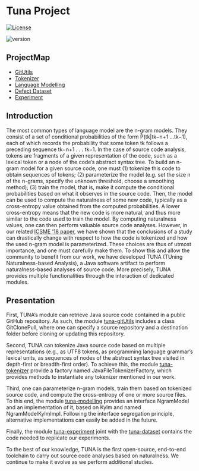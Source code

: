 # Tuna Project

[![License](https://img.shields.io/badge/License-Apache%202.0-blue.svg)](https://opensource.org/licenses/Apache-2.0)

![version](https://img.shields.io/badge/tuna-1.0-green.svg)

## ProjectMap

* [GitUtils](docs/gitUtils.md)
* [Tokenizer](docs/tokenizer.md)
* [Language Modelling](docs/languagemodelling.md)
* [Defect Dataset](docs/dataset.md)
* [Experiment](docs/experiment.md)

## Introduction

The most common types of language model are the n-gram models. They consist of a set of conditional probabilities of the form P(tk|tk−n+1 ...tk−1), each of which records the probability that some token tk follows a preceding sequence tk−n+1 . . . tk−1. 
In the case of source code analysis, tokens are fragments of a given representation of the code, such as a lexical token or a node of the code’s abstract syntax tree. To build an n-gram model for a given source code, one must (1) tokenize this code to obtain sequences of tokens; (2) parameterize the model (e.g. set the size n of the n-grams, specify the unknown threshold, choose a smoothing method); (3) train the model, that is, make it compute the conditional probabilities based on what it observes in the source code. Then, the model can be used to compute the naturalness of some new code, typically as a cross-entropy value obtained from the computed probabilities. A lower cross-entropy means that the new code is more natural, and thus more similar to the code used to train the model. By computing naturalness values, one can then perform valuable source code analyses.
However, in our related [ICSME ’18 paper](http://orbilu.uni.lu/bitstream/10993/36135/1/icsme3.pdf), we have shown that the conclusions of a study can drastically change with respect to how the code is tokenized and how the used n-gram model is parameterized. These choices are thus of utmost importance, and one must carefully make them. To show this and allow the community to benefit from our work, we have developed TUNA (TUning Naturalness-based Analysis), a Java software artifact to perform naturalness-based analyses of source code. More precisely, TUNA provides multiple functionalities through the interaction of dedicated modules.

## Presentation

First, TUNA’s module can retrieve Java source code contained in a public GitHub repository. As such, the module
[tuna-gitUtils](gitUtils.md) includes a class GitClonePull, where one can specify a source repository and a destination folder before cloning or updating this repository.

Second, TUNA can tokenize Java source code based on multiple representations (e.g., as UTF8 tokens, as programming language grammar’s lexical units, as sequences of nodes of the abstract syntax tree visited in depth-first or breadth-first order). To achieve this, the module [tuna-tokenizer](tokenizer.md) provide a factory named JavaFileTokenizerFactory, which provides methods to instantiate any tokenizer mentioned in our work.
 
Third, one can parameterize n-gram models, train them based on tokenized source code, and compute the cross-entropy of one or more source files. To this end, the module [tuna-modelling](languagemodelling.md) provides an interface NgramModel and an implementation of it, based on Kylm and named NgramModelKylmImpl. Following the interface segregation principle, alternative implementations can easily be added in the future.


Finally, the module [tuna-experiment](experiment.md) joint with the [tuna-dataset](dataset.md) contains the code needed to replicate our experiments.

To the best of our knowledge, TUNA is the first open-source, end-to-end toolchain to carry out source code analyses based on naturalness. We continue to make it evolve as we perform additional studies.
